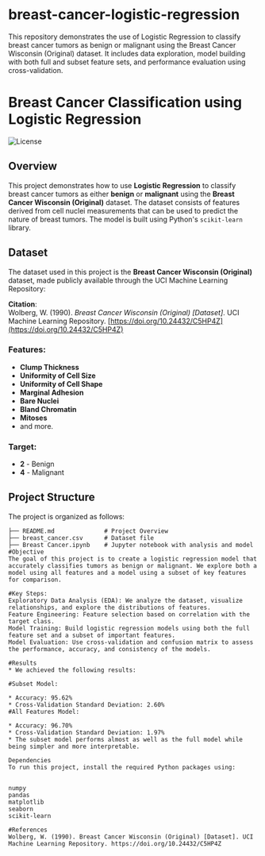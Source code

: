 # breast-cancer-logistic-regression
 This repository demonstrates the use of Logistic Regression to classify breast cancer tumors as benign or malignant using the Breast Cancer Wisconsin (Original) dataset. It includes data exploration, model building with both full and subset feature sets, and performance evaluation using cross-validation.
 
# Breast Cancer Classification using Logistic Regression

![License](https://img.shields.io/badge/license-MIT-blue.svg)

## Overview
This project demonstrates how to use **Logistic Regression** to classify breast cancer tumors as either **benign** or **malignant** using the **Breast Cancer Wisconsin (Original)** dataset. The dataset consists of features derived from cell nuclei measurements that can be used to predict the nature of breast tumors. The model is built using Python's `scikit-learn` library.

## Dataset
The dataset used in this project is the **Breast Cancer Wisconsin (Original)** dataset, made publicly available through the UCI Machine Learning Repository:

**Citation**:  
Wolberg, W. (1990). *Breast Cancer Wisconsin (Original) [Dataset]*. UCI Machine Learning Repository. [https://doi.org/10.24432/C5HP4Z](https://doi.org/10.24432/C5HP4Z)

### Features:
- **Clump Thickness**
- **Uniformity of Cell Size**
- **Uniformity of Cell Shape**
- **Marginal Adhesion**
- **Bare Nuclei**
- **Bland Chromatin**
- **Mitoses**
- and more.

### Target:
- **2** - Benign
- **4** - Malignant

## Project Structure
The project is organized as follows:

```plaintext
├── README.md              # Project Overview
├── breast_cancer.csv      # Dataset file
├── Breast Cancer.ipynb    # Jupyter notebook with analysis and model
#Objective
The goal of this project is to create a logistic regression model that accurately classifies tumors as benign or malignant. We explore both a model using all features and a model using a subset of key features for comparison.

#Key Steps:
Exploratory Data Analysis (EDA): We analyze the dataset, visualize relationships, and explore the distributions of features.
Feature Engineering: Feature selection based on correlation with the target class.
Model Training: Build logistic regression models using both the full feature set and a subset of important features.
Model Evaluation: Use cross-validation and confusion matrix to assess the performance, accuracy, and consistency of the models.

#Results
* We achieved the following results:

#Subset Model:

* Accuracy: 95.62%
* Cross-Validation Standard Deviation: 2.60%
#All Features Model:

* Accuracy: 96.70%
* Cross-Validation Standard Deviation: 1.97%
* The subset model performs almost as well as the full model while being simpler and more interpretable.

Dependencies
To run this project, install the required Python packages using:


numpy
pandas
matplotlib
seaborn
scikit-learn

#References
Wolberg, W. (1990). Breast Cancer Wisconsin (Original) [Dataset]. UCI Machine Learning Repository. https://doi.org/10.24432/C5HP4Z
